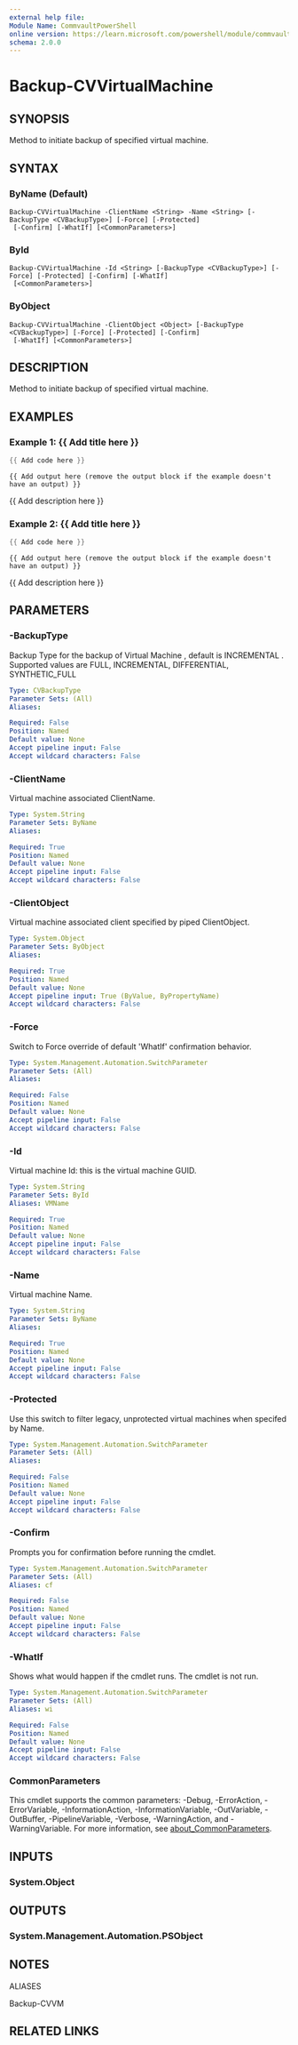 ```yaml
---
external help file:
Module Name: CommvaultPowerShell
online version: https://learn.microsoft.com/powershell/module/commvaultpowershell/backup-cvvirtualmachine
schema: 2.0.0
---
```


# Backup-CVVirtualMachine

## SYNOPSIS
Method to initiate backup of specified virtual machine.

## SYNTAX

### ByName (Default)
```
Backup-CVVirtualMachine -ClientName <String> -Name <String> [-BackupType <CVBackupType>] [-Force] [-Protected]
 [-Confirm] [-WhatIf] [<CommonParameters>]
```

### ById
```
Backup-CVVirtualMachine -Id <String> [-BackupType <CVBackupType>] [-Force] [-Protected] [-Confirm] [-WhatIf]
 [<CommonParameters>]
```

### ByObject
```
Backup-CVVirtualMachine -ClientObject <Object> [-BackupType <CVBackupType>] [-Force] [-Protected] [-Confirm]
 [-WhatIf] [<CommonParameters>]
```

## DESCRIPTION
Method to initiate backup of specified virtual machine.

## EXAMPLES

### Example 1: {{ Add title here }}
```powershell
{{ Add code here }}
```

```output
{{ Add output here (remove the output block if the example doesn't have an output) }}
```

{{ Add description here }}

### Example 2: {{ Add title here }}
```powershell
{{ Add code here }}
```

```output
{{ Add output here (remove the output block if the example doesn't have an output) }}
```

{{ Add description here }}

## PARAMETERS

### -BackupType
Backup Type for the backup of Virtual Machine , default is INCREMENTAL .
Supported values are FULL, INCREMENTAL, DIFFERENTIAL, SYNTHETIC_FULL

```yaml
Type: CVBackupType
Parameter Sets: (All)
Aliases:

Required: False
Position: Named
Default value: None
Accept pipeline input: False
Accept wildcard characters: False
```

### -ClientName
Virtual machine associated ClientName.

```yaml
Type: System.String
Parameter Sets: ByName
Aliases:

Required: True
Position: Named
Default value: None
Accept pipeline input: False
Accept wildcard characters: False
```

### -ClientObject
Virtual machine associated client specified by piped ClientObject.

```yaml
Type: System.Object
Parameter Sets: ByObject
Aliases:

Required: True
Position: Named
Default value: None
Accept pipeline input: True (ByValue, ByPropertyName)
Accept wildcard characters: False
```

### -Force
Switch to Force override of default 'WhatIf' confirmation behavior.

```yaml
Type: System.Management.Automation.SwitchParameter
Parameter Sets: (All)
Aliases:

Required: False
Position: Named
Default value: None
Accept pipeline input: False
Accept wildcard characters: False
```

### -Id
Virtual machine Id: this is the virtual machine GUID.

```yaml
Type: System.String
Parameter Sets: ById
Aliases: VMName

Required: True
Position: Named
Default value: None
Accept pipeline input: False
Accept wildcard characters: False
```

### -Name
Virtual machine Name.

```yaml
Type: System.String
Parameter Sets: ByName
Aliases:

Required: True
Position: Named
Default value: None
Accept pipeline input: False
Accept wildcard characters: False
```

### -Protected
Use this switch to filter legacy, unprotected virtual machines when specifed by Name.

```yaml
Type: System.Management.Automation.SwitchParameter
Parameter Sets: (All)
Aliases:

Required: False
Position: Named
Default value: None
Accept pipeline input: False
Accept wildcard characters: False
```

### -Confirm
Prompts you for confirmation before running the cmdlet.

```yaml
Type: System.Management.Automation.SwitchParameter
Parameter Sets: (All)
Aliases: cf

Required: False
Position: Named
Default value: None
Accept pipeline input: False
Accept wildcard characters: False
```

### -WhatIf
Shows what would happen if the cmdlet runs.
The cmdlet is not run.

```yaml
Type: System.Management.Automation.SwitchParameter
Parameter Sets: (All)
Aliases: wi

Required: False
Position: Named
Default value: None
Accept pipeline input: False
Accept wildcard characters: False
```

### CommonParameters
This cmdlet supports the common parameters: -Debug, -ErrorAction, -ErrorVariable, -InformationAction, -InformationVariable, -OutVariable, -OutBuffer, -PipelineVariable, -Verbose, -WarningAction, and -WarningVariable. For more information, see [about_CommonParameters](http://go.microsoft.com/fwlink/?LinkID=113216).

## INPUTS

### System.Object

## OUTPUTS

### System.Management.Automation.PSObject

## NOTES

ALIASES

Backup-CVVM

## RELATED LINKS

